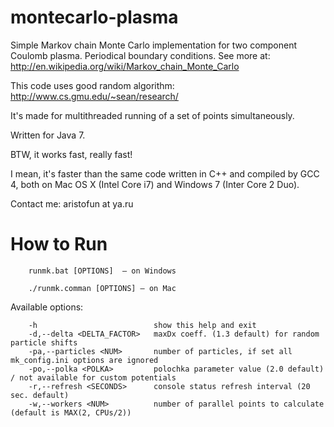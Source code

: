 montecarlo-plasma
=================

Simple Markov chain Monte Carlo implementation for two component Coulomb plasma.
Periodical boundary conditions.
See more at: http://en.wikipedia.org/wiki/Markov_chain_Monte_Carlo

This code uses good random algorithm: http://www.cs.gmu.edu/~sean/research/

It's made for multithreaded running of a set of points simultaneously.

Written for Java 7.

BTW, it works fast, really fast!

I mean, it's faster than the same code written in C++ and compiled by GCC 4, both on Mac OS X (Intel Core i7) and Windows 7 (Inter Core 2 Duo).

Contact me: aristofun at ya.ru


How to Run
===

		runmk.bat [OPTIONS]  – on Windows

		./runmk.comman [OPTIONS] – on Mac

Available options:

		-h							show this help and exit
 		-d,--delta <DELTA_FACTOR>	maxDx coeff. (1.3 default) for random particle shifts
 		-pa,--particles <NUM>		number of particles, if set all mk_config.ini options are ignored
		-po,--polka <POLKA>			polochka parameter value (2.0 default) / not available for custom potentials
		-r,--refresh <SECONDS>		console status refresh interval (20 sec. default)
		-w,--workers <NUM>			number of parallel points to calculate (default is MAX(2, CPUs/2))

